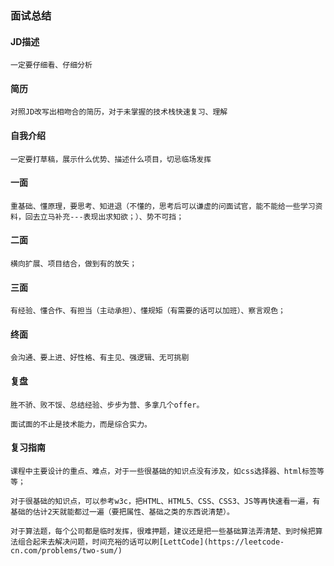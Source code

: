 ### 面试总结

#### JD描述

    一定要仔细看、仔细分析

#### 简历

    对照JD改写出相吻合的简历，对于未掌握的技术栈快速复习、理解

#### 自我介绍

    一定要打草稿，展示什么优势、描述什么项目，切忌临场发挥

#### 一面

    重基础、懂原理，要思考、知进退（不懂的，思考后可以谦虚的问面试官，能不能给一些学习资料，回去立马补充---表现出求知欲；）、势不可挡；

#### 二面

    横向扩展、项目结合，做到有的放矢；

#### 三面

    有经验、懂合作、有担当（主动承担）、懂规矩（有需要的话可以加班）、察言观色；

#### 终面

    会沟通、要上进、好性格、有主见、强逻辑、无可挑剔

#### 复盘

    胜不骄、败不馁、总结经验、步步为营、多拿几个offer。

    面试面的不止是技术能力，而是综合实力。

#### 复习指南

    课程中主要设计的重点、难点，对于一些很基础的知识点没有涉及，如css选择器、html标签等等；

    对于很基础的知识点，可以参考w3c，把HTML、HTML5、CSS、CSS3、JS等再快速看一遍，有基础的估计2天就能都过一遍（要把属性、基础之类的东西说清楚）。

    对于算法题，每个公司都是临时发挥，很难押题，建议还是把一些基础算法弄清楚、到时候把算法组合起来去解决问题，时间充裕的话可以刷[LettCode](https://leetcode-cn.com/problems/two-sum/)